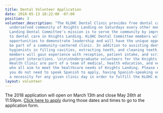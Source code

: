```yaml
---
title: Dental Volunteer Application
date: 2018-05-13 18:22:00 -07:00
position: 3
volunteer_description: "The KLOHC Dental Clinic provides free dental care to the rural
  underserved community of Knights Landing on Saturdays every other month. The Knights
  Landing Dental Committee’s mission is to serve the community by improving access
  to dental care in Knights Landing. KLOHC Dental Committee members will have numerous
  opportunities to demonstrate leadership and will have the unique opportunity to
  be part of a community-centered clinic. In addition to assisting dentists and dental
  hygienists in filling cavities, extracting teeth, and cleaning teeth, Dental Committee
  members will gain experience with reception, patient intake, and scribing during
  patient interactions. \n\n\nUndergraduate volunteers for the Knights Landing One
  Health Clinic are part of a team of medical, health education, and veterinary volunteers
  who all aim to meet the healthcare needs of Knights Landing. Please note that although
  you do not need to speak Spanish to apply, having Spanish-speaking volunteers is
  a necessity for any given clinic day in order to fulfill the KLOHC mission. "
layout: volunteer
---
```


The 2018 application will open on March 13th and close May 26th at 11:59pm. [Click here to apply](https://goo.gl/forms/SnWAtFdE9SPh6vuQ2) during those dates and times to go to the application form.
